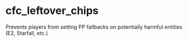 # cfc_leftover_chips
Prevents players from setting PP fallbacks on potentially harmful entities (E2, Starfall, etc.)
